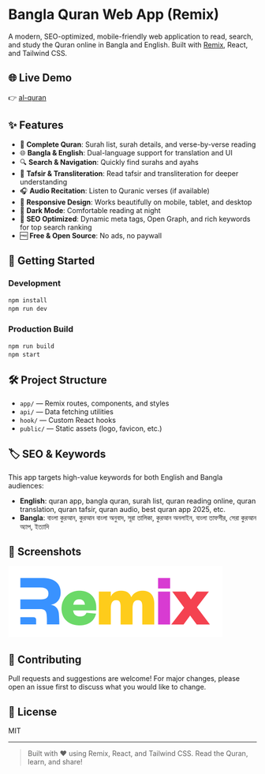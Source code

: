 # Bangla Quran Web App (Remix)

A modern, SEO-optimized, mobile-friendly web application to read, search, and study the Quran online in Bangla and English. Built with [Remix](https://remix.run/), React, and Tailwind CSS.

## 🌐 Live Demo

👉 [al-quran](https://al-quran-snowy.vercel.app/)

## ✨ Features

- 📖 **Complete Quran**: Surah list, surah details, and verse-by-verse reading
- 🌐 **Bangla & English**: Dual-language support for translation and UI
- 🔍 **Search & Navigation**: Quickly find surahs and ayahs
- 📝 **Tafsir & Transliteration**: Read tafsir and transliteration for deeper understanding
- 🎧 **Audio Recitation**: Listen to Quranic verses (if available)
- 📱 **Responsive Design**: Works beautifully on mobile, tablet, and desktop
- 🌙 **Dark Mode**: Comfortable reading at night
- 🚀 **SEO Optimized**: Dynamic meta tags, Open Graph, and rich keywords for top search ranking
- 🆓 **Free & Open Source**: No ads, no paywall

## 🚀 Getting Started

### Development

```sh
npm install
npm run dev
```

### Production Build

```sh
npm run build
npm start
```

## 🛠️ Project Structure

- `app/` — Remix routes, components, and styles
- `api/` — Data fetching utilities
- `hook/` — Custom React hooks
- `public/` — Static assets (logo, favicon, etc.)

## 🏷️ SEO & Keywords

This app targets high-value keywords for both English and Bangla audiences:

- **English**: quran app, bangla quran, surah list, quran reading online, quran translation, quran tafsir, quran audio, best quran app 2025, etc.
- **Bangla**: বাংলা কুরআন, কুরআন বাংলা অনুবাদ, সূরা তালিকা, কুরআন অনলাইন, বাংলা তাফসীর, সেরা কুরআন অ্যাপ, ইত্যাদি

## 📸 Screenshots

![Bangla Quran Surah List screenshot](public/logo-light.png "Bangla Quran Surah List screenshot / বাংলা কুরআন সূরার তালিকা")

## 🤝 Contributing

Pull requests and suggestions are welcome! For major changes, please open an issue first to discuss what you would like to change.

## 📄 License

MIT

---

> Built with ❤️ using Remix, React, and Tailwind CSS. Read the Quran, learn, and share!
